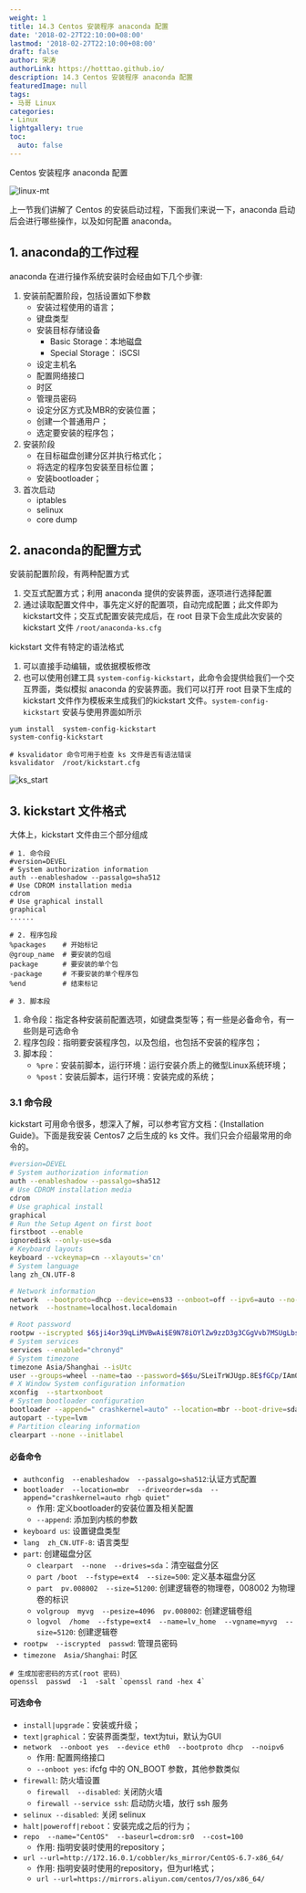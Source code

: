 ```yaml
---
weight: 1
title: 14.3 Centos 安装程序 anaconda 配置
date: '2018-02-27T22:10:00+08:00'
lastmod: '2018-02-27T22:10:00+08:00'
draft: false
author: 宋涛
authorLink: https://hotttao.github.io/
description: 14.3 Centos 安装程序 anaconda 配置
featuredImage: null
tags:
- 马哥 Linux
categories:
- Linux
lightgallery: true
toc:
  auto: false
---
```


Centos 安装程序 anaconda 配置

![linux-mt](/images/linux_mt/linux_mt.jpg)
<!-- more -->


上一节我们讲解了 Centos 的安装启动过程，下面我们来说一下，anaconda 启动后会进行哪些操作，以及如何配置 anaconda。

## 1. anaconda的工作过程
anaconda 在进行操作系统安装时会经由如下几个步骤:
1. 安装前配置阶段，包括设置如下参数
    - 安装过程使用的语言；
    - 键盘类型
    - 安装目标存储设备
        - Basic Storage：本地磁盘
        - Special Storage： iSCSI
    - 设定主机名
    - 配置网络接口
    - 时区
    - 管理员密码
    - 设定分区方式及MBR的安装位置；
    - 创建一个普通用户；
    - 选定要安装的程序包；
2. 安装阶段
    - 在目标磁盘创建分区并执行格式化；
    - 将选定的程序包安装至目标位置；
    - 安装bootloader；
3. 首次启动
    - iptables
    - selinux
    - core dump

## 2. anaconda的配置方式
安装前配置阶段，有两种配置方式
1. 交互式配置方式；利用 anaconda 提供的安装界面，逐项进行选择配置
2. 通过读取配置文件中，事先定义好的配置项，自动完成配置；此文件即为kickstart文件；交互式配置安装完成后，在 root 目录下会生成此次安装的 kickstart 文件 `/root/anaconda-ks.cfg`

kickstart 文件有特定的语法格式
1. 可以直接手动编辑，或依据模板修改
2. 也可以使用创建工具 `system-config-kickstart`，此命令会提供给我们一个交互界面，类似模拟 anaconda 的安装界面。我们可以打开 root 目录下生成的  kickstart 文件作为模板来生成我们的kickstart 文件。`system-config-kickstart` 安装与使用界面如所示

```
yum install  system-config-kickstart
system-config-kickstart

# ksvalidator 命令可用于检查 ks 文件是否有语法错误
ksvalidator  /root/kickstart.cfg
```
![ks_start](/images/linux_mt/system_kickstart.png)



## 3. kickstart 文件格式
大体上，kickstart 文件由三个部分组成
```
# 1. 命令段
#version=DEVEL
# System authorization information
auth --enableshadow --passalgo=sha512
# Use CDROM installation media
cdrom
# Use graphical install
graphical
......

# 2. 程序包段
%packages    # 开始标记
@group_name  # 要安装的包组
package      # 要安装的单个包
-package     # 不要安装的单个程序包
%end         # 结束标记

# 3. 脚本段

```
1. 命令段：指定各种安装前配置选项，如键盘类型等；有一些是必备命令，有一些则是可选命令
2. 程序包段：指明要安装程序包，以及包组，也包括不安装的程序包；
3. 脚本段：
    - `%pre`：安装前脚本，运行环境：运行安装介质上的微型Linux系统环境；
    - `%post`：安装后脚本，运行环境：安装完成的系统；

### 3.1 命令段
kickstart 可用命令很多，想深入了解，可以参考官方文档：《Installation Guide》。下面是我安装 Centos7 之后生成的 ks 文件。我们只会介绍最常用的命令的。

```bash
#version=DEVEL
# System authorization information
auth --enableshadow --passalgo=sha512
# Use CDROM installation media
cdrom
# Use graphical install
graphical
# Run the Setup Agent on first boot
firstboot --enable
ignoredisk --only-use=sda
# Keyboard layouts
keyboard --vckeymap=cn --xlayouts='cn'
# System language
lang zh_CN.UTF-8

# Network information
network  --bootproto=dhcp --device=ens33 --onboot=off --ipv6=auto --no-activate
network  --hostname=localhost.localdomain

# Root password
rootpw --iscrypted $6$ji4or39qLiMVBwAi$E9N78iOYlZw9zzD3g3CGgVvb7MSUgLbsjq9WiwIu6qSGV.y8Sbmx8WtvrWyAPnKkHhdxJKhUAZqXl2zrzjp3t0
# System services
services --enabled="chronyd"
# System timezone
timezone Asia/Shanghai --isUtc
user --groups=wheel --name=tao --password=$6$u/SLeiTrWJUgp.8E$fGCp/IAm01lyGVBkcYMTrutmAFDjdEblCorhX5Kv.cgCZvVpn8PB4LoQ/6.Qn1Tlvq0YqwhzivNqqCSeGpgc5/ --iscrypted --gecos="tao"
# X Window System configuration information
xconfig  --startxonboot
# System bootloader configuration
bootloader --append=" crashkernel=auto" --location=mbr --boot-drive=sda
autopart --type=lvm
# Partition clearing information
clearpart --none --initlabel
```

#### 必备命令
- `authconfig  --enableshadow  --passalgo=sha512`:认证方式配置
- `bootloader  --location=mbr  --driveorder=sda  --append="crashkernel=auto rhgb quiet"`
    - 作用: 定义bootloader的安装位置及相关配置
    - `--append`: 添加到内核的参数
- `keyboard us`: 设置键盘类型
- `lang  zh_CN.UTF-8`: 语言类型
- `part`: 创建磁盘分区
    - `clearpart  --none  --drives=sda`：清空磁盘分区
    - `part /boot  --fstype=ext4  --size=500`: 定义基本磁盘分区
    - `part  pv.008002  --size=51200`: 创建逻辑卷的物理卷，008002 为物理卷的标识
    - `volgroup  myvg  --pesize=4096  pv.008002`: 创建逻辑卷组
    - `logvol  /home  --fstype=ext4  --name=lv_home  --vgname=myvg  --size=5120`: 创建逻辑卷
- `rootpw  --iscrypted  passwd`: 管理员密码
- `timezone  Asia/Shanghai`: 时区

```
# 生成加密密码的方式(root 密码)
openssl  passwd  -1  -salt `openssl rand -hex 4`
```

#### 可选命令
- `install|upgrade`：安装或升级；
- `text|graphical`：安装界面类型，text为tui，默认为GUI
- `network  --onboot yes  --device eth0  --bootproto dhcp  --noipv6`
    - 作用: 配置网络接口
    - `--onboot yes`: ifcfg 中的 ON_BOOT 参数，其他参数类似
- `firewall`: 防火墙设置
    - `firewall  --disabled`: 关闭防火墙
    - `firewall --service ssh`: 启动防火墙，放行 ssh 服务
- `selinux --disabled`: 关闭 selinux
- `halt|poweroff|reboot`：安装完成之后的行为；
- `repo  --name="CentOS"  --baseurl=cdrom:sr0  --cost=100`
    - 作用: 指明安装时使用的repository；
- `url --url=http://172.16.0.1/cobbler/ks_mirror/CentOS-6.7-x86_64/`
    - 作用: 指明安装时使用的repository，但为url格式；
    - `url --url=https://mirrors.aliyun.com/centos/7/os/x86_64/`
